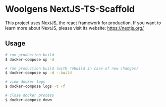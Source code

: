 # Woolgens NextJS-TS-Scaffold

This project uses NextJS, the react framework for production.
If you want to learn more about NextJS, please visit its website: https://nextjs.org/

## Usage

```bash
# run production build
$ docker-compose up -d

# run production build (with rebuild in case of new changes)
$ docker-compose up -d --build

# view docker logs
$ docker-compose logs -t -f

# close docker process
$ docker-compose down
```
